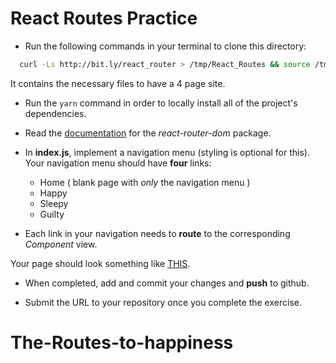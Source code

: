 # React Routes Practice

- Run the following commands in your terminal to clone this directory:
```bash
  curl -Ls http://bit.ly/react_router > /tmp/React_Routes && source /tmp/React_Routes
```
  It contains the necessary files to have a 4 page site.

- Run the `yarn` command in order to locally install all of the project's dependencies.

-  Read the  [documentation](https://reacttraining.com/react-router/web/example/basic) for the _react-router-dom_ package.

- In **index.js**, implement a navigation menu (styling is optional for this). Your navigation menu should have **four** links:
    - Home ( blank page with _only_ the navigation menu )
    - Happy
    - Sleepy
    - Guilty

- Each link in your navigation needs to **route** to the corresponding _Component_ view.

Your page should look something like [THIS](http://nervous-montalcini-7be7c0.netlify.com/).

- When completed, add and commit your changes and **push** to github.

- Submit the URL to your repository once you complete the exercise.
# The-Routes-to-happiness
